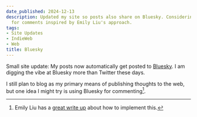 ```yaml
---
date_published: 2024-12-13
description: Updated my site so posts also share on Bluesky. Considering using Bluesky
  for comments inspired by Emily Liu's approach.
tags:
- Site Updates
- IndieWeb
- Web
title: Bluesky
---
```


Small site update: My posts now automatically get posted to [Bluesky](https://bsky.app/profile/dhariri.com). I am digging the vibe at Bluesky more than Twitter these days.

I still plan to blog as my primary means of publishing thoughts to the web, but one idea I might try is using Bluesky for commenting[^1].

[^1]: Emily Liu has a [great write up](https://emilyliu.me/blog/comments) about how to implement this.